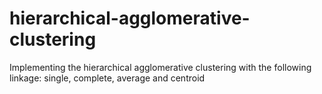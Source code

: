 # hierarchical-agglomerative-clustering
Implementing the hierarchical agglomerative clustering with the following linkage: single, complete, average and centroid
